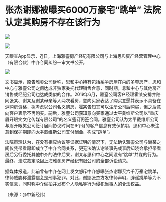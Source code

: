 # 张杰谢娜被曝买6000万豪宅“跳单” 法院认定其购房不存在该行为

![](https://inews.gtimg.com/om_bt/OhJZ9xHBhd6lU3eBaPM41DFC_adDE0qXi_wmqaaZmHzzAAA/1000)

![](https://inews.gtimg.com/om_bt/Oy9VEMqeEFBJOGMkAhpp23-NgJGzWCD14UJzINMgzEGwAAA/1000)

天眼查App显示，近日，上海雅銮房产经纪有限公司与上海思和资产经营管理中心（有限合伙）中介合同纠纷一审文书公开。

![](https://inews.gtimg.com/om_bt/OzXZRJBrizOD7217Yr6sQEDMkFcsyFeZ7RSWCb7Y6b0oQAA/1000)

文书显示，原告雅銮公司诉称，思和中心持有包括系争房屋在内的多套房产，思和中心与雅銮公司之间达成非独家委托代理销售合意，同时期，思和中心与其他房产销售或经纪公司也达成类似的合作。2019年6月，雅銮公司客户经理霍某安排并陪同张某、谢某及谢某母亲等人两次看房，意向买家表达了购买意愿并表示不具备在沪购房资格，拟考虑以公司名义购房，霍某告知其可以注册公司后购买，但之后意向客户表示不再购买。嗣后，雅銮公司获知意向买家通过太平戴维斯公司以“重庆眉开眼笑文化传媒有限公司”的名义签订网签合同。雅銮公司认为太平戴维斯公司与眉开眼笑公司签订居间协议时间在6个月的客户信息有效保护期，思和中心未注意到保护期即向太平戴维斯公司支付酬金，构成“跳单”。

法院审理认为，在没有相应协议等证据证明的情况下，无法确认雅銮公司与谢某之间仅凭带看房即成立了中介合同关系，更无法确认谢某事先或事后知晓会承担带看房后另行委托其他中介的法律后果，谢某与思和中心之间没有“跳单”共谋的行为。最终，法院裁定驳回上海雅銮房产经纪有限公司的全部诉讼请求。

据媒体报道，此前曾有中介在网上发文怒斥中介怒曝张杰谢娜买六千万豪宅跳单，律师威胁称泄露信息是刑事犯罪。对此，谢娜张杰方发律师声明，辟谣跳单等为不实信息，同时称中介偷拍并发布个人隐私等行为侵犯当事人的合法权益。

（来源：@中新经纬）

